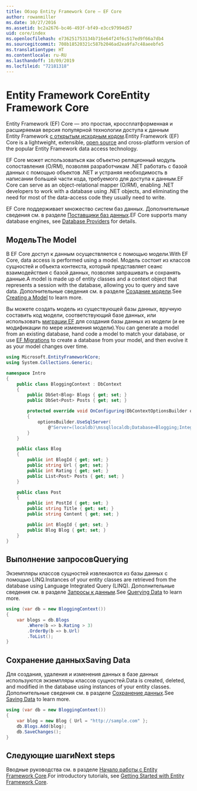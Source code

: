```yaml
---
title: Обзор Entity Framework Core — EF Core
author: rowanmiller
ms.date: 10/27/2016
ms.assetid: bc2a2676-bc46-493f-bf49-e3cc97994d57
uid: core/index
ms.openlocfilehash: e736251753134b716e64f24f6c517ed9f66a7db4
ms.sourcegitcommit: 708b18520321c587b2046ad2ea9fa7c48aeebfe5
ms.translationtype: HT
ms.contentlocale: ru-RU
ms.lasthandoff: 10/09/2019
ms.locfileid: "72181318"
---
```

# <a name="entity-framework-core"></a><span data-ttu-id="ca360-102">Entity Framework Core</span><span class="sxs-lookup"><span data-stu-id="ca360-102">Entity Framework Core</span></span>

<span data-ttu-id="ca360-103">Entity Framework (EF) Core — это простая, кроссплатформенная и расширяемая версия популярной технологии доступа к данным Entity Framework [с открытым исходным кодом](https://github.com/aspnet/EntityFrameworkCore).</span><span class="sxs-lookup"><span data-stu-id="ca360-103">Entity Framework (EF) Core is a lightweight, extensible, [open source](https://github.com/aspnet/EntityFrameworkCore) and cross-platform version of the popular Entity Framework data access technology.</span></span>

<span data-ttu-id="ca360-104">EF Core может использоваться как объектно реляционный модуль сопоставления (O/RM), позволяя разработчикам .NET работать с базой данных с помощью объектов .NET и устраняя необходимость в написании большей части кода, требуемого для доступа к данным.</span><span class="sxs-lookup"><span data-stu-id="ca360-104">EF Core can serve as an object-relational mapper (O/RM), enabling .NET developers to work with a database using .NET objects, and eliminating the need for most of the data-access code they usually need to write.</span></span>

<span data-ttu-id="ca360-105">EF Core поддерживает множество систем баз данных. Дополнительные сведения см. в разделе [Поставщики баз данных](providers/index.md).</span><span class="sxs-lookup"><span data-stu-id="ca360-105">EF Core supports many database engines, see [Database Providers](providers/index.md) for details.</span></span>

## <a name="the-model"></a><span data-ttu-id="ca360-106">Модель</span><span class="sxs-lookup"><span data-stu-id="ca360-106">The Model</span></span>

<span data-ttu-id="ca360-107">В EF Core доступ к данным осуществляется с помощью модели.</span><span class="sxs-lookup"><span data-stu-id="ca360-107">With EF Core, data access is performed using a model.</span></span> <span data-ttu-id="ca360-108">Модель состоит из классов сущностей и объекта контекста, который представляет сеанс взаимодействия с базой данных, позволяя запрашивать и сохранять данные.</span><span class="sxs-lookup"><span data-stu-id="ca360-108">A model is made up of entity classes and a context object that represents a session with the database, allowing you to query and save data.</span></span> <span data-ttu-id="ca360-109">Дополнительные сведения см. в разделе [Создание модели](modeling/index.md).</span><span class="sxs-lookup"><span data-stu-id="ca360-109">See [Creating a Model](modeling/index.md) to learn more.</span></span>

<span data-ttu-id="ca360-110">Вы можете создать модель из существующей базы данных, вручную составить код модели, соответствующий базе данных, или использовать [миграции EF](managing-schemas/migrations/index.md) для создания базы данных из модели (и ее модификации по мере изменения модели).</span><span class="sxs-lookup"><span data-stu-id="ca360-110">You can generate a model from an existing database, hand code a model to match your database, or use [EF Migrations](managing-schemas/migrations/index.md) to create a database from your model, and then evolve it as your model changes over time.</span></span>

``` csharp
using Microsoft.EntityFrameworkCore;
using System.Collections.Generic;

namespace Intro
{
    public class BloggingContext : DbContext
    {
        public DbSet<Blog> Blogs { get; set; }
        public DbSet<Post> Posts { get; set; }

        protected override void OnConfiguring(DbContextOptionsBuilder optionsBuilder)
        {
            optionsBuilder.UseSqlServer(
                @"Server=(localdb)\mssqllocaldb;Database=Blogging;Integrated Security=True");
        }
    }

    public class Blog
    {
        public int BlogId { get; set; }
        public string Url { get; set; }
        public int Rating { get; set; }
        public List<Post> Posts { get; set; }
    }

    public class Post
    {
        public int PostId { get; set; }
        public string Title { get; set; }
        public string Content { get; set; }

        public int BlogId { get; set; }
        public Blog Blog { get; set; }
    }
}
```

## <a name="querying"></a><span data-ttu-id="ca360-111">Выполнение запросов</span><span class="sxs-lookup"><span data-stu-id="ca360-111">Querying</span></span>

<span data-ttu-id="ca360-112">Экземпляры классов сущностей извлекаются из базы данных с помощью LINQ.</span><span class="sxs-lookup"><span data-stu-id="ca360-112">Instances of your entity classes are retrieved from the database using Language Integrated Query (LINQ).</span></span> <span data-ttu-id="ca360-113">Дополнительные сведения см. в разделе [Запросы к данным](querying/index.md).</span><span class="sxs-lookup"><span data-stu-id="ca360-113">See [Querying Data](querying/index.md) to learn more.</span></span>

``` csharp
using (var db = new BloggingContext())
{
    var blogs = db.Blogs
        .Where(b => b.Rating > 3)
        .OrderBy(b => b.Url)
        .ToList();
}
```

## <a name="saving-data"></a><span data-ttu-id="ca360-114">Сохранение данных</span><span class="sxs-lookup"><span data-stu-id="ca360-114">Saving Data</span></span>

<span data-ttu-id="ca360-115">Для создания, удаления и изменения данных в базе данных используются экземпляры классов сущностей.</span><span class="sxs-lookup"><span data-stu-id="ca360-115">Data is created, deleted, and modified in the database using instances of your entity classes.</span></span> <span data-ttu-id="ca360-116">Дополнительные сведения см. в разделе [Сохранение данных](saving/index.md).</span><span class="sxs-lookup"><span data-stu-id="ca360-116">See [Saving Data](saving/index.md) to learn more.</span></span>

``` csharp
using (var db = new BloggingContext())
{
    var blog = new Blog { Url = "http://sample.com" };
    db.Blogs.Add(blog);
    db.SaveChanges();
}
```

## <a name="next-steps"></a><span data-ttu-id="ca360-117">Следующие шаги</span><span class="sxs-lookup"><span data-stu-id="ca360-117">Next steps</span></span>

<span data-ttu-id="ca360-118">Вводные руководства см. в разделе [Начало работы с Entity Framework Core](get-started/index.md).</span><span class="sxs-lookup"><span data-stu-id="ca360-118">For introductory tutorials, see [Getting Started with Entity Framework Core](get-started/index.md).</span></span>

